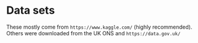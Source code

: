 # Data sets 

These mostly come from `https://www.kaggle.com/` (highly recommended).
Others were downloaded from the UK ONS and `https://data.gov.uk/`
